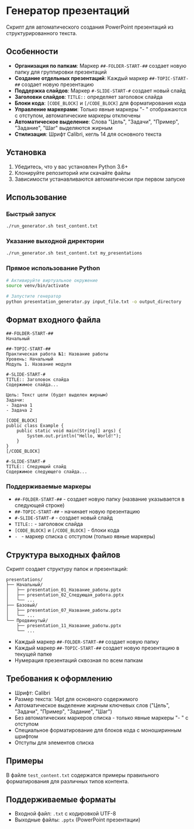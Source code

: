 # Генератор презентаций

Скрипт для автоматического создания PowerPoint презентаций из структурированного текста.

## Особенности

- **Организация по папкам**: Маркер `##-FOLDER-START-##` создает новую папку для группировки презентаций
- **Создание отдельных презентаций**: Каждый маркер `##-TOPIC-START-##` создает новую презентацию
- **Поддержка слайдов**: Маркер `#-SLIDE-START-#` создает новый слайд
- **Заголовки слайдов**: `TITLE::` определяет заголовок слайда
- **Блоки кода**: `[CODE_BLOCK]` и `[/CODE_BLOCK]` для форматирования кода
- **Управление маркерами**: Только явные маркеры "- " отображаются с отступом, автоматические маркеры отключены
- **Автоматическое выделение**: Слова "Цель", "Задачи", "Пример", "Задание", "Шаг" выделяются жирным
- **Стилизация**: Шрифт Calibri, кегль 14 для основного текста

## Установка

1. Убедитесь, что у вас установлен Python 3.6+
2. Клонируйте репозиторий или скачайте файлы
3. Зависимости устанавливаются автоматически при первом запуске

## Использование

### Быстрый запуск
```bash
./run_generator.sh test_content.txt
```

### Указание выходной директории
```bash
./run_generator.sh test_content.txt my_presentations
```

### Прямое использование Python
```bash
# Активируйте виртуальное окружение
source venv/bin/activate

# Запустите генератор
python presentation_generator.py input_file.txt -o output_directory
```

## Формат входного файла

```
##-FOLDER-START-##
Начальный

##-TOPIC-START-##
Практическая работа №1: Название работы
Уровень: Начальный
Модуль 1. Название модуля

#-SLIDE-START-#
TITLE:: Заголовок слайда
Содержимое слайда...

Цель: Текст цели (будет выделен жирным)
Задачи:
- Задача 1
- Задача 2

[CODE_BLOCK]
public class Example {
    public static void main(String[] args) {
        System.out.println("Hello, World!");
    }
}
[/CODE_BLOCK]

#-SLIDE-START-#
TITLE:: Следующий слайд
Содержимое следующего слайда...
```

### Поддерживаемые маркеры

- `##-FOLDER-START-##` - создает новую папку (название указывается в следующей строке)
- `##-TOPIC-START-##` - начинает новую презентацию
- `#-SLIDE-START-#` - создает новый слайд
- `TITLE::` - заголовок слайда
- `[CODE_BLOCK]` и `[/CODE_BLOCK]` - блоки кода
- `- ` - маркер списка с отступом (только явные маркеры)

## Структура выходных файлов

Скрипт создает структуру папок и презентаций:
```
presentations/
├── Начальный/
│   ├── presentation_01_Название_работы.pptx
│   ├── presentation_02_Следующая_работа.pptx
│   └── ...
├── Базовый/
│   ├── presentation_07_Название_работы.pptx
│   └── ...
└── Продвинутый/
    ├── presentation_11_Название_работы.pptx
    └── ...
```

- Каждый маркер `##-FOLDER-START-##` создает новую папку
- Каждый маркер `##-TOPIC-START-##` создает новую презентацию в текущей папке
- Нумерация презентаций сквозная по всем папкам

## Требования к оформлению

- Шрифт: Calibri
- Размер текста: 14pt для основного содержимого
- Автоматическое выделение жирным ключевых слов ("Цель", "Задачи", "Пример", "Задание", "Шаг")
- Без автоматических маркеров списка - только явные маркеры "- " с отступом
- Специальное форматирование для блоков кода с моноширинным шрифтом
- Отступы для элементов списка

## Примеры

В файле `test_content.txt` содержатся примеры правильного форматирования для различных типов контента.

## Поддерживаемые форматы

- Входной файл: `.txt` с кодировкой UTF-8
- Выходные файлы: `.pptx` (PowerPoint презентации)